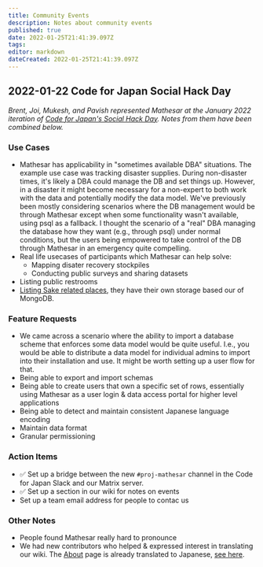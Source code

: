 ```yaml
---
title: Community Events
description: Notes about community events
published: true
date: 2022-01-25T21:41:39.097Z
tags: 
editor: markdown
dateCreated: 2022-01-25T21:41:39.097Z
---
```


## 2022-01-22 Code for Japan Social Hack Day

*Brent, Joi, Mukesh, and Pavish represented Mathesar at the January 2022 iteration of [Code for Japan's Social Hack Day](https://hackday.code4japan.org/). Notes from them have been combined below.*

### Use Cases
- Mathesar has applicability in "sometimes available DBA" situations. The example use case was tracking disaster supplies. During non-disaster times, it's likely a DBA could manage the DB and set things up. However, in a disaster it might become necessary for a non-expert to both work with the data and potentially modify the data model. We've previously been mostly considering scenarios where the DB management would be through Mathesar except when some functionality wasn't available, using psql as a fallback. I thought the scenario of a "real" DBA managing the database how they want (e.g., through psql) under normal conditions, but the users being empowered to take control of the DB through Mathesar in an emergency quite compelling.
- Real life usecases of participants which Mathesar can help solve:
    - Mapping disater recovery stockpiles
    - Conducting public surveys and sharing datasets
- Listing public restrooms
- [Listing Sake related places](https://github.com/Code-for-SAKE/Sakepedia-Nuxt), they have their own storage based our of MongoDB.

### Feature Requests
- We came across a scenario where the ability to import a database scheme that enforces some data model would be quite useful. I.e., you would be able to distribute a data model for individual admins to import into their installation and use. It might be worth setting up a user flow for that.
- Being able to export and import schemas
- Being able to create users that own a specific set of rows, essentially using Mathesar as a user login & data access portal for higher level applications
- Being able to detect and maintain consistent Japanese language encoding
- Maintain data format
- Granular permissioning

### Action Items
- :white_check_mark: Set up a bridge between the new `#proj-mathesar` channel in the Code for Japan Slack and our Matrix server.
- :white_check_mark: Set up a section in our wiki for notes on events
- Set up a team email address for people to contac us

### Other Notes
- People found Mathesar really hard to pronounce
- We had new contributors who helped & expressed interest in translating our wiki. The [About](/en/product/about) page is already translated to Japanese, [see here](/ja/product/about).
